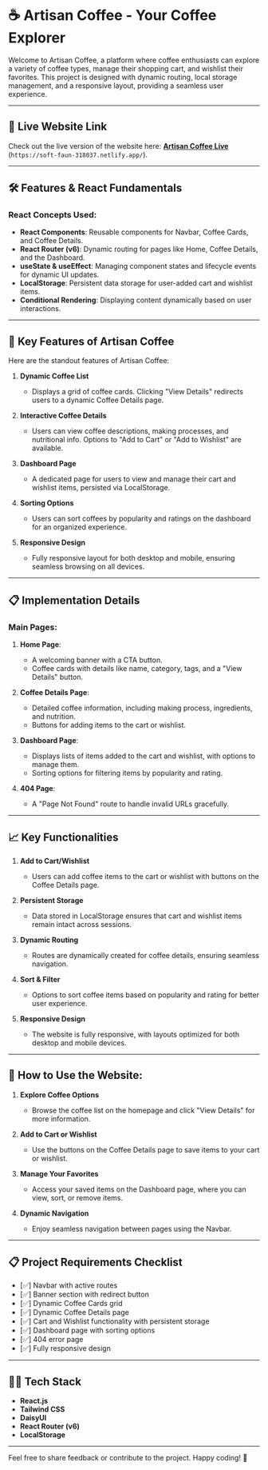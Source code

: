 # ☕ Artisan Coffee - Your Coffee Explorer  
Welcome to Artisan Coffee, a platform where coffee enthusiasts can explore a variety of coffee types, manage their shopping cart, and wishlist their favorites. This project is designed with dynamic routing, local storage management, and a responsive layout, providing a seamless user experience.

---

## 🚀 Live Website Link  
Check out the live version of the website here: **[Artisan Coffee Live](#)** (`https://soft-faun-318037.netlify.app/`).

---

## 🛠️ Features & React Fundamentals  
### React Concepts Used:
- **React Components**: Reusable components for Navbar, Coffee Cards, and Coffee Details.  
- **React Router (v6)**: Dynamic routing for pages like Home, Coffee Details, and the Dashboard.  
- **useState & useEffect**: Managing component states and lifecycle events for dynamic UI updates.  
- **LocalStorage**: Persistent data storage for user-added cart and wishlist items.  
- **Conditional Rendering**: Displaying content dynamically based on user interactions.

---

## 🌟 Key Features of Artisan Coffee  
Here are the standout features of Artisan Coffee:  

1. **Dynamic Coffee List**  
   - Displays a grid of coffee cards. Clicking "View Details" redirects users to a dynamic Coffee Details page.  

2. **Interactive Coffee Details**  
   - Users can view coffee descriptions, making processes, and nutritional info. Options to "Add to Cart" or "Add to Wishlist" are available.  

3. **Dashboard Page**  
   - A dedicated page for users to view and manage their cart and wishlist items, persisted via LocalStorage.  

4. **Sorting Options**  
   - Users can sort coffees by popularity and ratings on the dashboard for an organized experience.  

5. **Responsive Design**  
   - Fully responsive layout for both desktop and mobile, ensuring seamless browsing on all devices.  

---

## 📋 Implementation Details  

### **Main Pages**:  
1. **Home Page**:  
   - A welcoming banner with a CTA button.  
   - Coffee cards with details like name, category, tags, and a "View Details" button.  

2. **Coffee Details Page**:  
   - Detailed coffee information, including making process, ingredients, and nutrition.  
   - Buttons for adding items to the cart or wishlist.  

3. **Dashboard Page**:  
   - Displays lists of items added to the cart and wishlist, with options to manage them.  
   - Sorting options for filtering items by popularity and rating.  

4. **404 Page**:  
   - A "Page Not Found" route to handle invalid URLs gracefully.  

---

## 📈 Key Functionalities  
1. **Add to Cart/Wishlist**  
   - Users can add coffee items to the cart or wishlist with buttons on the Coffee Details page.  

2. **Persistent Storage**  
   - Data stored in LocalStorage ensures that cart and wishlist items remain intact across sessions.  

3. **Dynamic Routing**  
   - Routes are dynamically created for coffee details, ensuring seamless navigation.  

4. **Sort & Filter**  
   - Options to sort coffee items based on popularity and rating for better user experience.  

5. **Responsive Design**  
   - The website is fully responsive, with layouts optimized for both desktop and mobile devices.  

---

## 🚀 How to Use the Website:  
1. **Explore Coffee Options**  
   - Browse the coffee list on the homepage and click "View Details" for more information.  

2. **Add to Cart or Wishlist**  
   - Use the buttons on the Coffee Details page to save items to your cart or wishlist.  

3. **Manage Your Favorites**  
   - Access your saved items on the Dashboard page, where you can view, sort, or remove items.  

4. **Dynamic Navigation**  
   - Enjoy seamless navigation between pages using the Navbar.  

---

## 📋 Project Requirements Checklist  
- [✅] Navbar with active routes  
- [✅] Banner section with redirect button  
- [✅] Dynamic Coffee Cards grid  
- [✅] Dynamic Coffee Details page  
- [✅] Cart and Wishlist functionality with persistent storage  
- [✅] Dashboard page with sorting options  
- [✅] 404 error page  
- [✅] Fully responsive design  

---

## 👨‍💻 Tech Stack  
- **React.js**  
- **Tailwind CSS**  
- **DaisyUI**  
- **React Router (v6)**  
- **LocalStorage**  

---

Feel free to share feedback or contribute to the project. Happy coding! 🎉  